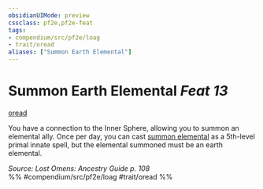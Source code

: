 ```yaml
---
obsidianUIMode: preview
cssclass: pf2e,pf2e-feat
tags:
- compendium/src/pf2e/loag
- trait/oread
aliases: ["Summon Earth Elemental"]
---
```

# Summon Earth Elemental  *Feat 13*  
[oread](../../rules/traits/oread-b2.md)  


You have a connection to the Inner Sphere, allowing you to summon an elemental ally. Once per day, you can cast [summon elemental](../spells/summon-elemental.md) as a 5th-level primal innate spell, but the elemental summoned must be an earth elemental.

*Source: Lost Omens: Ancestry Guide p. 108*  
%% #compendium/src/pf2e/loag #trait/oread %%